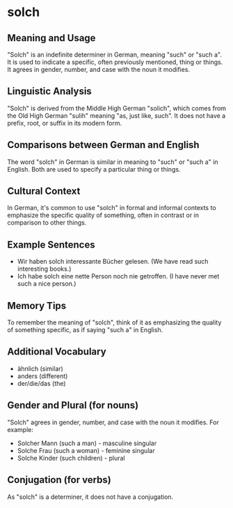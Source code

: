 # solch
## Meaning and Usage
"Solch" is an indefinite determiner in German, meaning "such" or "such a". It is used to indicate a specific, often previously mentioned, thing or things. It agrees in gender, number, and case with the noun it modifies.

## Linguistic Analysis
"Solch" is derived from the Middle High German "solich", which comes from the Old High German "sulih" meaning "as, just like, such". It does not have a prefix, root, or suffix in its modern form.

## Comparisons between German and English
The word "solch" in German is similar in meaning to "such" or "such a" in English. Both are used to specify a particular thing or things.

## Cultural Context
In German, it's common to use "solch" in formal and informal contexts to emphasize the specific quality of something, often in contrast or in comparison to other things.

## Example Sentences
- Wir haben solch interessante Bücher gelesen. (We have read such interesting books.)
- Ich habe solch eine nette Person noch nie getroffen. (I have never met such a nice person.)

## Memory Tips
To remember the meaning of "solch", think of it as emphasizing the quality of something specific, as if saying "such a" in English.

## Additional Vocabulary
- ähnlich (similar)
- anders (different)
- der/die/das (the)

## Gender and Plural (for nouns)
"Solch" agrees in gender, number, and case with the noun it modifies. For example:
- Solcher Mann (such a man) - masculine singular
- Solche Frau (such a woman) - feminine singular
- Solche Kinder (such children) - plural

## Conjugation (for verbs)
As "solch" is a determiner, it does not have a conjugation.